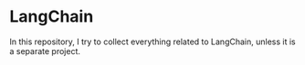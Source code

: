 # LangChain

In this repository, I try to collect everything related to LangChain, unless it is a separate project.
